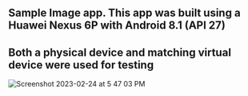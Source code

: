 ## Sample Image app. This app was built using a Huawei Nexus 6P with Android 8.1 (API 27)
## Both a physical device and matching virtual device were used for testing
![Screenshot 2023-02-24 at 5 47 03 PM](https://user-images.githubusercontent.com/94663542/221315552-13bd307c-36d9-40e0-90c8-a37d76be3c3b.png)
